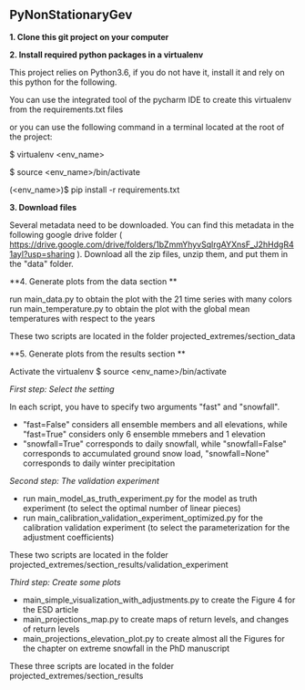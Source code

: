 ## PyNonStationaryGev

**1. Clone this git project on your computer**

**2. Install required python packages in a virtualenv**

This project relies on Python3.6, if you do not have it, install it and rely on this python for the following.

You can use the integrated tool of the pycharm IDE to create this virtualenv from the requirements.txt files

or you can use the following command in a terminal located at the root of the project:

$ virtualenv <env_name>

$ source <env_name>/bin/activate

(<env_name>)$ pip install -r requirements.txt

**3. Download files**

Several metadata need to be downloaded. You can find this metadata in the following google drive folder ( https://drive.google.com/drive/folders/1bZmmYhyvSqlrgAYXnsF_J2hHdgR41ayl?usp=sharing ). Download all the zip files, unzip them, and put them in the "data" folder.


**4. Generate plots from the data section **

run main_data.py to obtain the plot with the 21 time series with many colors
run main_temperature.py to obtain the plot with the global mean temperatures with respect to the years 

These two scripts are located in the folder projected_extremes/section_data

**5. Generate plots from the results section **

Activate the virtualenv $ source <env_name>/bin/activate

_First step: Select the setting_

In each script, you have to specify two arguments "fast" and "snowfall".
- "fast=False" considers all ensemble members and all elevations, while "fast=True" considers only 6 ensemble mmebers and 1 elevation
- "snowfall=True" corresponds to daily snowfall, while "snowfall=False" corresponds to accumulated ground snow load, "snowfall=None" corresponds to daily winter precipitation

_Second step: The validation experiment_

- run main_model_as_truth_experiment.py for the model as truth experiment (to select the optimal number of linear pieces)
- run main_calibration_validation_experiment_optimized.py for the calibration validation experiment (to select the parameterization for the adjustment coefficients)

These two scripts are located in the folder projected_extremes/section_results/validation_experiment

_Third step: Create some plots_

- main_simple_visualization_with_adjustments.py to create the Figure 4 for the ESD article 
- main_projections_map.py to create maps of return levels, and changes of return levels 
- main_projections_elevation_plot.py to create almost all the Figures for the chapter on extreme snowfall in the PhD manuscript 

These three scripts are located in the folder projected_extremes/section_results
